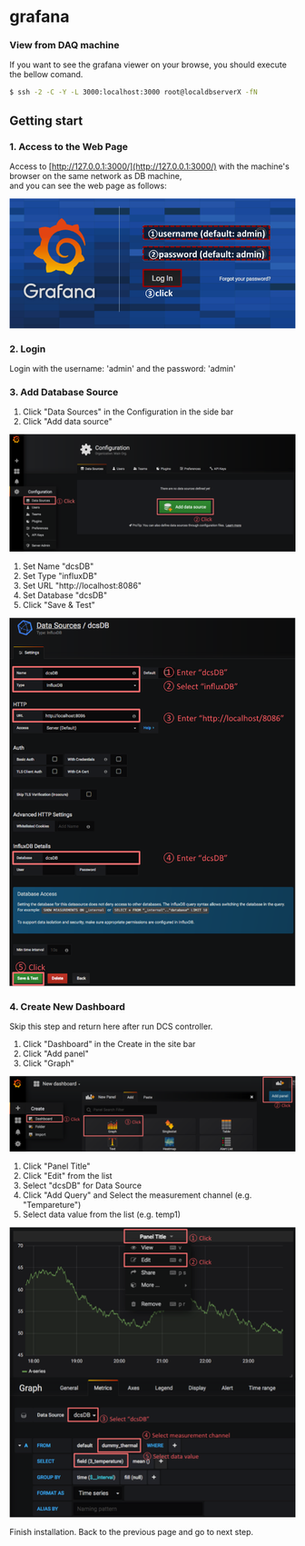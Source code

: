 # grafana

### View from DAQ machine
If you want to see the grafana viewer on your browse, you should execute the bellow comand.
```bash
$ ssh -2 -C -Y -L 3000:localhost:3000 root@localdbserverX -fN
```

## Getting start

### 1. Access to the Web Page

Access to [http://127.0.0.1:3000/](http://127.0.0.1:3000/) with the machine's browser on the same network as DB machine,<br>
and you can see the web page as follows:

![grafana top](images/demo_grafana_top.png)

### 2. Login

Login with the username: 'admin' and the password: 'admin'

### 3. Add Database Source

1. Click "Data Sources" in the Configuration in the side bar
2. Click "Add data source"

![grafana add db source](images/demo_grafana_db_source_1.png)

1. Set Name "dcsDB"
2. Set Type "influxDB"
3. Set URL "http://localhost:8086"
4. Set Database "dcsDB"
5. Click "Save & Test"

![grafana add db source config](images/demo_grafana_db_source_2.png)

### 4. Create New Dashboard
Skip this step and return here after run DCS controller.

1. Click "Dashboard" in the Create in the site bar
2. Click "Add panel"
3. Click "Graph"

![grafana add dashboard](images/demo_grafana_dashboard_1.png)

1. Click "Panel Title"
2. Click "Edit" from the list
3. Select "dcsDB" for Data Source
4. Click "Add Query" and Select the measurement channel (e.g. "Tempareture")
5. Select data value from the list (e.g. temp1)

![grafana add dashboard](images/demo_grafana_dashboard_2.png)

Finish installation. Back to the previous page and go to next step.
